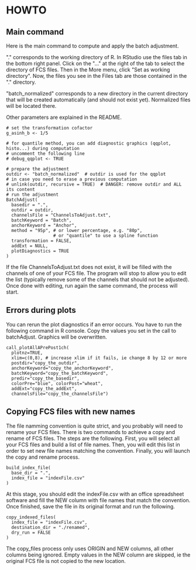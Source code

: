 # HOWTO


## Main command

Here is the main command to compute and apply the batch adjustment.

"." corresponds to the working directory of R. In RStudio use the files tab in the bottom right panel. Click on the "..." at the right of the tab to select the directory of FCS files. Then in the More menu, click "Set as working directory". Now, the files you see in the Files tab are those contained in the "." directory.

"batch_normalized" corresponds to a new directory in the current directory that will be created automatically (and should not exist yet). Normalized files will be located there.

Other parameters are explained in the README.

```
# set the transformation cofactor
g_asinh_b <- 1/5

# for quantile method, you can add diagnostic graphics (qqplot, histo...) during computation
# uncomment the following line
# debug_qqplot <- TRUE

# prepare the adjustment
outdir <- "batch_normalized"  # outdir is used for the qqplot
# in case you need to erase a previous computation
# unlink(outdir, recursive = TRUE)  # DANGER: remove outdir and ALL its content
# run the adjustment
BatchAdjust(
  basedir = ".",
  outdir = outdir,
  channelsFile = "ChannelsToAdjust.txt",
  batchKeyword = "Batch",
  anchorKeyword = "Anchor",
  method = "95p", # or lower percentage, e.g. "80p", 
                  # or "quantile" to use a spline function
  transformation = FALSE,
  addExt = NULL,
  plotDiagnostics = TRUE
)
```

If the file ChannelsToAdjust.txt does not exist, it will be filled with the
channels of one of your FCS file. The program will stop to allow you to edit
the list (typically remove some of the channels that should not be adjusted).
Once done with editing, run again the same command, the process will start.


## Errors during plots

You can rerun the plot diagnostics if an error occurs. You have to run the
following command in R console. Copy the values you set in the call to
batchAdjust. Graphics will be overwritten.

```
call_plotAllAPrePost1ch(
  plotnz=TRUE,
  xlim=c(0,8), # increase xlim if it fails, ie change 8 by 12 or more
  postdir="copy_the_outdir",
  anchorKeyword="copy_the_anchorKeyword", 
  batchKeyword="copy_the_batchKeyword",
  predir="copy_the_basedir",
  colorPre="blue", colorPost="wheat", 
  addExt="copy_the_addExt", 
  channelsFile="copy_the_channelsFile")
```

## Copying FCS files with new names

The file namming convention is quite strict, and you probably will need to
rename your FCS files. There is two commands to achieve a copy and rename of
FCS files. The steps are the following. First, you will select all your FCS
files and build a list of file names. Then, you will edit this list in order
to set new file names matching the convention. Finally, you will launch the
copy and rename process.

```
build_index_file(
  base_dir = ".",
  index_file = "indexFile.csv"
)
```

At this stage, you should edit the indexFile.csv with an office spreadsheet software and fill the NEW column with file names that match the convention. Once finished, save the file in its original format and run the following.


```
copy_indexed_files(
  index_file = "indexFile.csv",
  destination_dir = "./renamed",
  dry_run = FALSE
)
```

The copy_files process only uses ORIGIN and NEW columns, all other columns
being ignored. Empty values in the NEW column are skipped, ie the original FCS
file is not copied to the new location.
